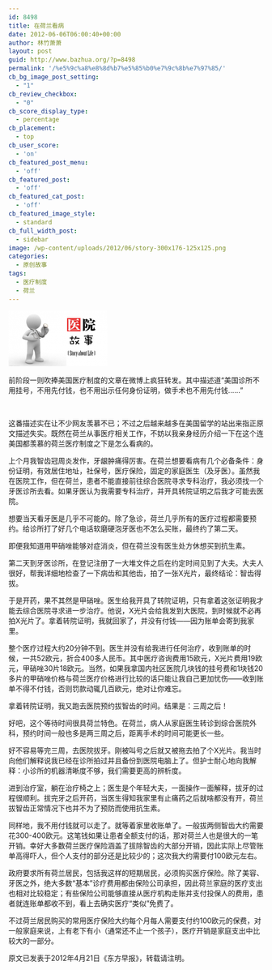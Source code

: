 ```yaml
---
id: 8498
title: 在荷兰看病
date: 2012-06-06T06:00:40+00:00
author: 林竹萧萧
layout: post
guid: http://www.bazhua.org/?p=8498
permalink: '/%e5%9c%a8%e8%8d%b7%e5%85%b0%e7%9c%8b%e7%97%85/'
cb_bg_image_post_setting:
  - "1"
cb_review_checkbox:
  - "0"
cb_score_display_type:
  - percentage
cb_placement:
  - top
cb_user_score:
  - 'on'
cb_featured_post_menu:
  - 'off'
cb_featured_post:
  - 'off'
cb_featured_cat_post:
  - 'off'
cb_featured_image_style:
  - standard
cb_full_width_post:
  - sidebar
image: /wp-content/uploads/2012/06/story-300x176-125x125.png
categories:
  - 原创故事
tags:
  - 医疗制度
  - 荷兰
---
```

<img class="alignnone" title="医院故事" src="/wp-content/uploads/2011/08/story-195x110.png" alt="" width="195" height="110" />

前阶段一则吹捧美国医疗制度的文章在微博上疯狂转发。其中描述道“美国诊所不用挂号，不用先付钱，也不用出示任何身份证明，做手术也不用先付钱……”

&nbsp;

这番描述实在让不少网友羡慕不已；不过之后越来越多在美国留学的站出来指正原文描述失实。既然在荷兰从事医疗相关工作，不妨以我亲身经历介绍一下在这个连美国都羡慕的荷兰医疗制度之下是怎么看病的。

上个月我智齿冠周炎发作，牙龈肿痛得厉害。在荷兰想要看病有几个必备条件：身份证明，有效居住地址，社保号，医疗保险，固定的家庭医生（及牙医）。虽然我在医院工作，但在荷兰，患者不能直接前往综合医院寻求专科治疗，我必须找一个牙医诊所去看。如果牙医认为我需要专科治疗，并开具转院证明之后我才可能去医院。

想要当天看牙医是几乎不可能的。除了急诊，荷兰几乎所有的医疗过程都需要预约。给诊所打了好几个电话软磨硬泡牙医也不怎么买账，最终约了第二天。

即便我知道用甲硝唑能够对症消炎，但在荷兰没有医生处方休想买到抗生素。

第二天到牙医诊所，在登记注册了一大堆文件之后在约定时间见到了大夫。大夫人很好，帮我详细地检查了一下病齿和其他齿，拍了一张X光片，最终结论：智齿得拔。

于是开药，果不其然是甲硝唑。医生给我开具了转院证明，只有拿着这张证明我才能去综合医院寻求进一步治疗。他说，X光片会给我发到大医院，到时候就不必再拍X光片了。拿着转院证明，我就回家了，并没有付钱——因为账单会寄到我家里。

整个医疗过程大约20分钟不到。医生并没有给我进行任何治疗，收到账单的时候，一共52欧元，折合400多人民币。其中医疗咨询费用15欧元，X光片费用19欧元，甲硝唑30片18欧元。当然，如果我拿国内社区医院几块钱的挂号费和1块钱20多片的甲硝唑价格与荷兰医疗价格进行比较的话只能让我自己更加忧伤——收到账单不得不付钱，否则罚款动辄几百欧元，绝对让你难忘。

拿着转院证明，我又跑去医院预约拔智齿的时间。结果是：三周之后！

好吧，这个等待时间很具荷兰特色。在荷兰，病人从家庭医生转诊到综合医院外科，预约时间一般也多是两三周之后，距离手术的时间可能更长一些。

好不容易等完三周，去医院拔牙。刚被叫号之后就又被拖去拍了个X光片。我当时向他们解释说我已经在诊所拍过并且备份到医院电脑上了。但护士耐心地向我解释：小诊所的机器清晰度不够，我们需要更高的辨析度。

进到治疗室，躺在治疗椅之上；医生是个年轻大夫，一面操作一面解释，拔牙的过程很顺利。拔完牙之后开药，当医生得知我家里有止痛药之后就啥都没有开，荷兰拔智齿正常情况下也并不为了预防而使用抗生素。

同样地，我不用付钱就可以走了。就等着家里收账单了。一般拔两侧智齿大约需要花300-400欧元。这笔钱如果让患者全额支付的话，那对荷兰人也是很大的一笔开销。幸好大多数荷兰医疗保险涵盖了拔除智齿的大部分开销，因此实际上尽管账单高得吓人，但个人支付的部分还是比较少的；这次我大约需要付100欧元左右。

政府要求所有荷兰居民，包括我这样的短期居民，必须购买医疗保险。除了美容、牙医之外，绝大多数“基本”诊疗费用都由保险公司承担，因此荷兰家庭的医疗支出也相对比较稳定；有些保险公司能够直接从医疗机构走账并支付投保人的费用，患者就连账单都收不到，看上去确实医疗“类似”免费了。

不过荷兰居民购买的常用医疗保险大约每个月每人需要支付约100欧元的保费，对一般家庭来说，上有老下有小（通常还不止一个孩子），医疗开销是家庭支出中比较大的一部分。

原文已发表于2012年4月21日《东方早报》，转载请注明。
